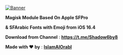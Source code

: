 [![Banner](/assets/)](https://github.com/IslamAlOrabI/assets/SFmojiBanner-v1.0.jpg)

**Magisk Module Based On Apple SFPro**

**& SFArabic Fonts with Emoji from iOS 16.4**

**Download from Channel** : **https://t.me/Shadow6by8**

**Made with ❤️ by** : [**IslamAlOrabI**](https://t.me/IslamAlOrabI)
